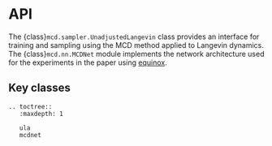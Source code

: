 # API

The {class}`mcd.sampler.UnadjustedLangevin` class provides an interface for training
and sampling using the MCD method applied to Langevin dynamics. The {class}`mcd.nn.MCDNet`
module implements the network architecture used for the experiments in the paper
using [equinox](https://github.com/patrick-kidger/equinox/).

## Key classes

```{eval-rst}
.. toctree::
   :maxdepth: 1

   ula
   mcdnet
```


